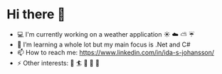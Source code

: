 # Hi there 👋

- :computer: I'm currently working on a weather application :sunny: :cloud: :partly_sunny: :umbrella:
- 🌱 I’m learning a whole lot but my main focus is .Net and C#
- 📫 How to reach me: https://www.linkedin.com/in/ida-s-johansson/
- ⚡ Other interests: :ocean: :surfer: :pizza: :fork_and_knife: :art:

